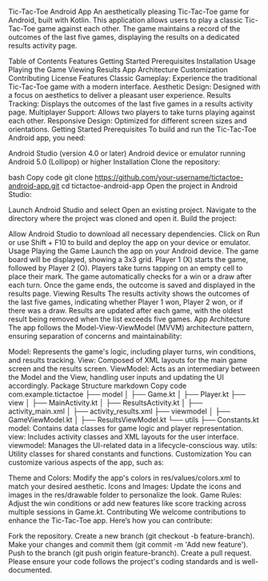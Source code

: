 Tic-Tac-Toe Android App
An aesthetically pleasing Tic-Tac-Toe game for Android, built with Kotlin. This application allows users to play a classic Tic-Tac-Toe game against each other. The game maintains a record of the outcomes of the last five games, displaying the results on a dedicated results activity page.


Table of Contents
Features
Getting Started
Prerequisites
Installation
Usage
Playing the Game
Viewing Results
App Architecture
Customization
Contributing
License
Features
Classic Gameplay: Experience the traditional Tic-Tac-Toe game with a modern interface.
Aesthetic Design: Designed with a focus on aesthetics to deliver a pleasant user experience.
Results Tracking: Displays the outcomes of the last five games in a results activity page.
Multiplayer Support: Allows two players to take turns playing against each other.
Responsive Design: Optimized for different screen sizes and orientations.
Getting Started
Prerequisites
To build and run the Tic-Tac-Toe Android app, you need:

Android Studio (version 4.0 or later)
Android device or emulator running Android 5.0 (Lollipop) or higher
Installation
Clone the repository:

bash
Copy code
git clone https://github.com/your-username/tictactoe-android-app.git
cd tictactoe-android-app
Open the project in Android Studio:

Launch Android Studio and select Open an existing project.
Navigate to the directory where the project was cloned and open it.
Build the project:

Allow Android Studio to download all necessary dependencies.
Click on Run or use Shift + F10 to build and deploy the app on your device or emulator.
Usage
Playing the Game
Launch the app on your Android device.
The game board will be displayed, showing a 3x3 grid.
Player 1 (X) starts the game, followed by Player 2 (O).
Players take turns tapping on an empty cell to place their mark.
The game automatically checks for a win or a draw after each turn.
Once the game ends, the outcome is saved and displayed in the results page.
Viewing Results
The results activity shows the outcomes of the last five games, indicating whether Player 1 won, Player 2 won, or if there was a draw.
Results are updated after each game, with the oldest result being removed when the list exceeds five games.
App Architecture
The app follows the Model-View-ViewModel (MVVM) architecture pattern, ensuring separation of concerns and maintainability:

Model: Represents the game's logic, including player turns, win conditions, and results tracking.
View: Composed of XML layouts for the main game screen and the results screen.
ViewModel: Acts as an intermediary between the Model and the View, handling user inputs and updating the UI accordingly.
Package Structure
markdown
Copy code
com.example.tictactoe
├── model
│   ├── Game.kt
│   ├── Player.kt
├── view
│   ├── MainActivity.kt
│   ├── ResultsActivity.kt
│   ├── activity_main.xml
│   ├── activity_results.xml
├── viewmodel
│   ├── GameViewModel.kt
│   ├── ResultsViewModel.kt
└── utils
    ├── Constants.kt
model: Contains data classes for game logic and player representation.
view: Includes activity classes and XML layouts for the user interface.
viewmodel: Manages the UI-related data in a lifecycle-conscious way.
utils: Utility classes for shared constants and functions.
Customization
You can customize various aspects of the app, such as:

Theme and Colors: Modify the app's colors in res/values/colors.xml to match your desired aesthetic.
Icons and Images: Update the icons and images in the res/drawable folder to personalize the look.
Game Rules: Adjust the win conditions or add new features like score tracking across multiple sessions in Game.kt.
Contributing
We welcome contributions to enhance the Tic-Tac-Toe app. Here’s how you can contribute:

Fork the repository.
Create a new branch (git checkout -b feature-branch).
Make your changes and commit them (git commit -m 'Add new feature').
Push to the branch (git push origin feature-branch).
Create a pull request.
Please ensure your code follows the project's coding standards and is well-documented.
